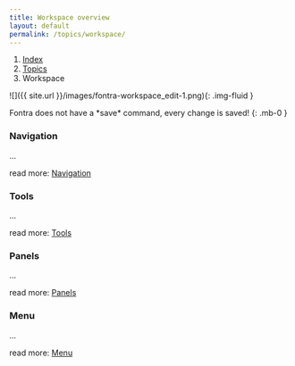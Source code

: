 ```yaml
---
title: Workspace overview
layout: default
permalink: /topics/workspace/
---
```


<nav aria-label="breadcrumb">
  <ol class="breadcrumb small">
    <li class="breadcrumb-item"><a href="{{ site.url }}">Index</a></li>
    <li class="breadcrumb-item"><a href="../../topics">Topics</a></li>
    <li class="breadcrumb-item active" aria-current="page">Workspace</li>
  </ol>
</nav>

![]({{ site.url }}/images/fontra-workspace_edit-1.png){: .img-fluid }

<div class="alert alert-primary" role="alert" markdown='1'>
Fontra does not have a *save* command, every change is saved!
{: .mb-0 }
</div>

### Navigation

...

read more: [Navigation](../../reference/navigation)


### Tools

...

read more: [Tools](../../reference/tools)


### Panels

...

read more: [Panels](../../reference/panels)


### Menu

...

read more: [Menu](../../reference/menu)

